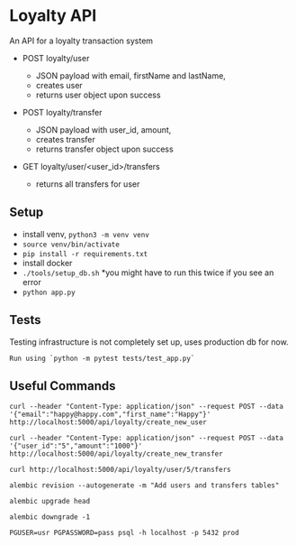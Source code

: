 
# Loyalty API

An API for a loyalty transaction system

- POST loyalty/user
    - JSON payload with email, firstName and lastName,
    - creates user
    - returns user object upon success

- POST loyalty/transfer
    - JSON payload with user_id, amount,
    - creates transfer
    - returns transfer object upon success

- GET loyalty/user/<user_id>/transfers
    - returns all transfers for user

## Setup

- install venv, `python3 -m venv venv`
- `source venv/bin/activate`
- `pip install -r requirements.txt`
- install docker
- `./tools/setup_db.sh` *you might have to run this twice if you see an error
- `python app.py`

## Tests

Testing infrastructure is not completely set up, uses production db for now.

    Run using `python -m pytest tests/test_app.py`


## Useful Commands

`curl --header "Content-Type: application/json" --request POST --data '{"email":"happy@happy.com","first_name":"Happy"}' http://localhost:5000/api/loyalty/create_new_user`

`curl --header "Content-Type: application/json" --request POST --data '{"user_id":"5","amount":"1000"}' http://localhost:5000/api/loyalty/create_new_transfer`

`curl http://localhost:5000/api/loyalty/user/5/transfers`

`alembic revision --autogenerate -m "Add users and transfers tables"`

`alembic upgrade head`

`alembic downgrade -1`

`PGUSER=usr PGPASSWORD=pass psql -h localhost -p 5432 prod`
